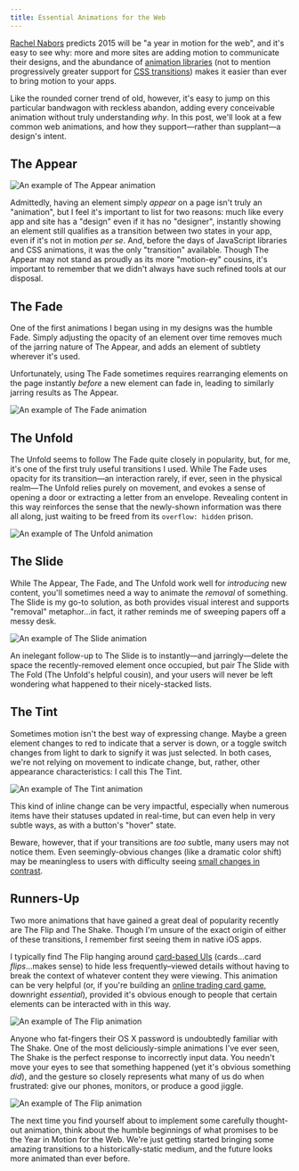 ```yaml
---
title: Essential Animations for the Web
---
```


[Rachel Nabors](http://rachelnabors.com/) predicts 2015 will be "a year in motion for the web", and it's easy to see why: more and more sites are adding motion to communicate their designs, and the abundance of [animation libraries](http://julian.com/research/velocity/) (not to mention progressively greater support for [CSS transitions](http://caniuse.com/#feat=css-transitions)) makes it easier than ever to bring motion to your apps.

Like the rounded corner trend of old, however, it's easy to jump on this particular bandwagon with reckless abandon, adding every conceivable animation without truly understanding _why_. In this post, we'll look at a few common web animations, and how they support—rather than supplant—a design's intent.

## The Appear

![An example of The Appear animation](/post-assets/2015-02-03-essential-animations-for-the-web/1-the-appear.gif)

Admittedly, having an element simply _appear_ on a page isn't truly an "animation", but I feel it's important to list for two reasons: much like every app and site has a "design" even if it has no "designer", instantly showing an element still qualifies as a transition between two states in your app, even if it's not in motion _per se_. And, before the days of JavaScript libraries and CSS animations, it was the only "transition" available. Though The Appear may not stand as proudly as its more "motion-ey" cousins, it's important to remember that we didn't always have such refined tools at our disposal.

## The Fade

One of the first animations I began using in my designs was the humble Fade. Simply adjusting the opacity of an element over time removes much of the jarring nature of The Appear, and adds an element of subtlety wherever it's used.

Unfortunately, using The Fade sometimes requires rearranging elements on the page instantly _before_ a new element can fade in, leading to similarly jarring results as The Appear.

![An example of The Fade animation](/post-assets/2015-02-03-essential-animations-for-the-web/2-the-fade.gif)

## The Unfold

The Unfold seems to follow The Fade quite closely in popularity, but, for me, it's one of the first truly useful transitions I used. While The Fade uses opacity for its transition—an interaction rarely, if ever, seen in the physical realm—The Unfold relies purely on movement, and evokes a sense of opening a door or extracting a letter from an envelope. Revealing content in this way reinforces the sense that the newly-shown information was there all along, just waiting to be freed from its `overflow: hidden` prison.

![An example of The Unfold animation](/post-assets/2015-02-03-essential-animations-for-the-web/3-the-unfold.gif)

## The Slide

While The Appear, The Fade, and The Unfold work well for _introducing_ new content, you'll sometimes need a way to animate the _removal_ of something. The Slide is my go-to solution, as both provides visual interest and supports "removal" metaphor...in fact, it rather reminds me of sweeping papers off a messy desk.

![An example of The Slide animation](/post-assets/2015-02-03-essential-animations-for-the-web/4-the-slide.gif)

An inelegant follow-up to The Slide is to instantly—and jarringly—delete the space the recently-removed element once occupied, but pair The Slide with The Fold (The Unfold's helpful cousin), and your users will never be left wondering what happened to their nicely-stacked lists.

## The Tint

Sometimes motion isn't the best way of expressing change. Maybe a green element changes to red to indicate that a server is down, or a toggle switch changes from light to dark to signify it was just selected. In both cases, we're not relying on movement to indicate change, but, rather, other appearance characteristics: I call this The Tint.

![An example of The Tint animation](/post-assets/2015-02-03-essential-animations-for-the-web/5-the-tint.gif)

This kind of inline change can be very impactful, especially when numerous items have their statuses updated in real-time, but can even help in very subtle ways, as with a button's "hover" state.

Beware, however, that if your transitions are _too_ subtle, many users may not notice them. Even seemingly-obvious changes (like a dramatic color shift) may be meaningless to users with difficulty seeing [small changes in contrast](http://www.w3.org/TR/UNDERSTANDING-WCAG20/visual-audio-contrast-contrast.html).

## Runners-Up

Two more animations that have gained a great deal of popularity recently are The Flip and The Shake. Though I'm unsure of the exact origin of either of these transitions, I remember first seeing them in native iOS apps.

I typically find The Flip hanging around [card-based UIs](http://semantic-ui.com/views/card.html) (cards...card _flips_...makes sense) to hide less frequently–viewed details without having to  break the context of whatever content they were viewing. This animation can be very helpful (or, if you're building an [online trading card game](http://neonmob.com/), downright _essential_), provided it's obvious enough to people that certain elements can be interacted with in this way.

![An example of The Flip animation](/post-assets/2015-02-03-essential-animations-for-the-web/6-the-flip.gif)

Anyone who fat-fingers their OS X password is undoubtedly familiar with The Shake. One of the most deliciously-simple animations I've ever seen, The Shake is the perfect response to incorrectly input data. You needn't move your eyes to see that something happened (yet it's obvious something _did_), and the gesture so closely represents what many of us do when frustrated: give our phones, monitors, or produce a good jiggle.

![An example of The Flip animation](/post-assets/2015-02-03-essential-animations-for-the-web/7-the-shake.gif)

The next time you find yourself about to implement some carefully thought-out animation, think about the humble beginnings of what promises to be the Year in Motion for the Web. We're just getting started bringing some amazing transitions to a historically-static medium, and the future looks more animated than ever before.
